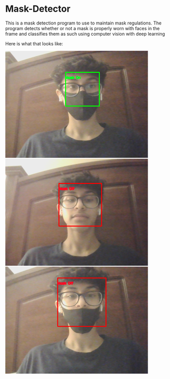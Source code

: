 # Mask-Detector

This is a mask detection program to use to maintain mask regulations. The program detects whether or not a mask is properly worn with faces in the frame and classifies them as such using computer vision with deep learning

Here is what that looks like:

![Mask On](https://github.com/Nakulj11/Mask-Detector/blob/main/MaskOn.png)
![Mask Off](https://github.com/Nakulj11/Mask-Detector/blob/main/MaskOff.png)
![Mask Off 2](https://github.com/Nakulj11/Mask-Detector/blob/main/MaskOff2.png)

